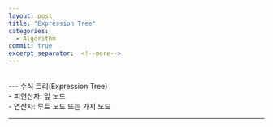 ```yaml
---
layout: post
title: "Expression Tree"
categories:
  - Algorithm
commit: true
excerpt_separator:  <!--more-->
---
```


<br>
---
수식 트리(Expression Tree)<br>
- 피연산자: 잎 노드<br>
- 연산자: 루트 노드 또는 가지 노드<br>

---

```c

```
